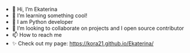 - 👋 Hi, I’m Ekaterina
- 👀 I’m learning something cool! 
- 🌱 I am Python developer 
- 💞️ I’m looking to collaborate on projects and I open source contributor
- 📫 How to reach me
- :sparkles: Check out my page: https://kora21.github.io/Ekaterina/

<!---
kora21/kora21 is a ✨ special ✨ repository because its `README.md` (this file) appears on your GitHub profile.
You can click the Preview link to take a look at your changes.
--->

